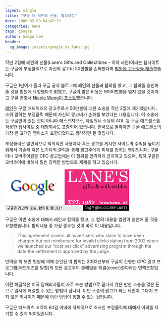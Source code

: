 ```yaml
---
layout: single
title: "구글 대 레인의 선물, 합의요청"
date: 2006-03-09 04:47:19
categories: news
tags: google
author: Samgu Lee
header:
  og_image: /assets/google_vs_lane.jpg
---
```


작년 2월에 레인의 선물(Lane's Gifts and Collectibles - 이하 레인)이라는 웹사이트는 구글에 부정클릭으로 자신의 광고비 50만불을 손해봤다며 [법원에 고소장을 제출](http://blog.searchenginewatch.com/blog/050818-141702)했습니다.

구글은 1년여가 흘러 구글 공식 블로그에 레인의 선물과 합의를 봤고, 그 합의를 승인해 줄 것을 법원에 요청했다고 밝했고, 구글이 밝은 비용은 9000만불을 넘지 않을 것이라고 구글 변호사 [Nicole Wong이 포스트](http://googleblog.blogspot.com/2006/03/update-lanes-gifts-v-google.html)했습니다.

[레인](http://www.lanescollectibles.com)은 구글 애드워즈의 광고주로서 50만불에 대한 소송을 작년 2월에 제기했습니다. 소위 말하는 부정클릭 때문에 자신의 광고비가 손해를 보았다는 내용입니다. 이 소송에는 구글만이 있는 것이 아니라 애스크지브스, 타임워너 소유의 AOL 등 구글 애드센스를 적용한 웹사이트 중 대형회사도 포함되어 있습니다. 한국으로 말하자면 구글 애드센스의 가장 큰 고객인 엠파스가 포함되었다고 생각하면 될 것입니다.

부정클릭은 일반적으로 악의적인 사용자나 혹은 광고를 게시한 사이트의 수익을 높이기 위해서 기술적 혹은 노가다적 클릭을 통해 광고주에게 피해를 입히는 행위입니다. 구글이나 오버추어같은 CPC 광고업체는 이 행위를 엄격하게 금지하고 있으며, 특히 구글은 오버추어에 비해서 훨씬 강력한 방법으로 제제를 하고 있습니다.

![구글과 레인의 소송](/assets/google_vs_lane.jpg)

구글은 이번 소송에 대해서 레인과 합의를 했고, 그 합의 내용을 법원이 승인해 줄 것을 요청했습니다. 합의내용 중 가장 중요한 것이 바로 이 내용입니다.

> This agreement covers all advertisers who claim to have been charged but not reimbursed for invalid clicks dating from 2002 when we launched our “cost per click” advertising program through the date the settlement is approved by the judge.

번역을 해 보면 법원에 의해 승인된 이 합의는 2002년부터 구글이 진행한 CPC 광고 프로그램(애드워즈를 말함)의 모든 광고주의 클래임을 해결(cover)한다라는 면책조항입니다.

이런 해결책은 미국 담배회사들이 자주 쓰는 방법으로 끝나지 않은 만한 소송을 많은 돈으로 일시에 해결할 수 있는 방법이 됩니다. 이번 소송의 원고가 되는 레인이 그다지 크지 않은 회사이기 때문에 이런 방법이 통할 수 있는 것입니다.

구글은 애드워즈 고객이 60일 이내에 자체적으로 조사한 부정클릭에 대해서 이의를 제기할 수 있게 되어있습니다.
